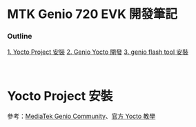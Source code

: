 # MTK Genio 720 EVK 開發筆記

### Outline

[1. Yocto Project 安裝]()
[2. Genio Yocto 開發]()
[3. genio flash tool 安裝]()

</br>

# Yocto Project 安裝

參考：[MediaTek Genio Community](https://genio-community.mediatek.com/t/build-genio-720-520-evk-images-from-latest-iot-yocto-v25-1-dev/939)、[官方 Yocto 教學](https://mediatek.gitlab.io/aiot/doc/aiot-dev-guide/master/sw/yocto/get-started/env-setup/build-env-linux.html)

</br>


